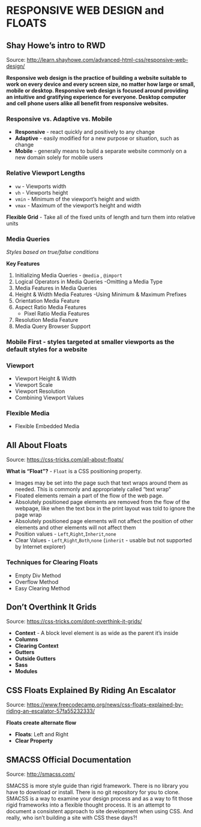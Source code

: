 # RESPONSIVE WEB DESIGN and FLOATS

## Shay Howe’s intro to RWD
Source: http://learn.shayhowe.com/advanced-html-css/responsive-web-design/

**Responsive web design is the practice of building a website suitable to work on every device and every screen size, no matter how large or small, mobile or desktop. Responsive web design is focused around providing an intuitive and gratifying experience for everyone. Desktop computer and cell phone users alike all benefit from responsive websites.**

### Responsive vs. Adaptive vs. Mobile
- **Responsive** - react quickly and positively to any change
- **Adaptive** - easily modified for a new purpose or situation, such as change
- **Mobile** - generally means to build a separate website commonly on a new domain solely for mobile users

### Relative Viewport Lengths
- `vw` - Viewports width
- `vh` - Viewports height
- `vmin` - Minimum of the viewport’s height and width
- `vmax` - Maximum of the viewport’s height and width

**Flexible Grid** - Take all of the fixed units of length and turn them into relative units


### **Media Queries**
*Styles based on true/false conditions*

**Key Features**
1. Initializing Media Queries - `@media` , `@import`
2. Logical Operators in Media Queries
    -Omitting a Media Type
3. Media Features in Media Queries
4. Height & Width Media Features
    -Using Minimum & Maximum Prefixes
5. Orientation Media Feature
6. Aspect Ratio Media Features
    - Pixel Ratio Media Features
7. Resolution Media Feature
8. Media Query Browser Support

### Mobile First - styles targeted at smaller viewports as the default styles for a website
### Viewport
- Viewport Height & Width
- Viewport Scale
- Viewport Resolution
- Combining Viewport Values

### Flexible Media
- Flexible Embedded Media

## All About Floats
Source: https://css-tricks.com/all-about-floats/

**What is “Float”?** - `Float` is a CSS positioning property.
  - Images may be set into the page such that text wraps around them as needed. This is commonly and appropriately called “text wrap”
- Floated elements remain a part of the flow of the web page.
- Absolutely positioned page elements are removed from the flow of the webpage, like when the text box in the print layout was told to ignore the page wrap
- Absolutely positioned page elements will not affect the position of other elements and other elements will not affect them
- Position values - `Left`,`Right`,`Inherit`,`none`
- Clear Values - `Left`,`Right`,`Both`,`none` (`inherit` - usable but not supported by Internet explorer)


### Techniques for Clearing Floats
- Empty Div Method
- Overflow Method
- Easy Clearing Method 

## Don’t Overthink It Grids
Source: https://css-tricks.com/dont-overthink-it-grids/

- **Context** - A block level element is as wide as the parent it’s inside
- **Columns** 
- **Clearing Context** 
- **Gutters** 
- **Outside Gutters**
- **Sass**
- **Modules**


## CSS Floats Explained By Riding An Escalator 
Source: https://www.freecodecamp.org/news/css-floats-explained-by-riding-an-escalator-57fa55232333/

**Floats create alternate flow**

- **Floats**: Left and Right
- **Clear Property**

## SMACSS Official Documentation
Source: http://smacss.com/

SMACSS is more style guide than rigid framework. There is no library you have to download or install. There is no git repository for you to clone. SMACSS is a way to examine your design process and as a way to fit those rigid frameworks into a flexible thought process. It is an attempt to document a consistent approach to site development when using CSS. And really, who isn’t building a site with CSS these days?!




